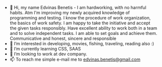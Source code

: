 - 👋 Hi, my name Edvinas Benetis - I am hardworking, with no harmful habits. Atm I'm improving my newly acquired knowledge of programming and testing. I know the procedure of work organization, the basics of work safety. I am happy to take the initiative and accept the given tasks responsibly. Have excellent ability to work both in a team and to solve independent tasks. I am able to set goals and achieve them. Communicative and honest, sincere and responsible
- 👀 I’m interested in developing, movies, fishing, traveling, reading also :)
- 🌱 I’m currently learning CSS, SAAS
- 💞️ I’m looking to work at dev company.
- 📫 To reach me simple e-mail me to edvinas.benetis@gmail.com

<!---
Edvinas1982/Edvinas1982 is a ✨ special ✨ repository because its `README.md` (this file) appears on your GitHub profile.
You can click the Preview link to take a look at your changes.
--->
